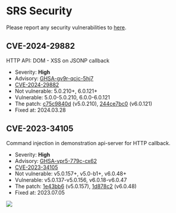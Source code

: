 # SRS Security

Please report any security vulnerabilities to [here](https://github.com/ossrs/srs/security/advisories).

## CVE-2024-29882

HTTP API: DOM - XSS on JSONP callback

* Severity: **High**
* Advisory: [GHSA-gv9r-qcjc-5hj7](https://github.com/ossrs/srs/security/advisories/GHSA-gv9r-qcjc-5hj7)
* [CVE-2024-29882](http://cve.mitre.org/cgi-bin/cvename.cgi?name=CVE-2024-29882)
* Not vulnerable: 5.0.210+, 6.0.121+
* Vulnerable: 5.0.0-5.0.210, 6.0.0-6.0.121
* The patch: [c75c9840d](https://github.com/ossrs/srs/commit/c75c9840d533a1a2c7aaf18f7bd7990ef0cbecfa) (v5.0.210), [244ce7bc0](https://github.com/ossrs/srs/commit/244ce7bc013a0b805274a65132a2980680ba6b9d) (v6.0.121)
* Fixed at: 2024.03.28

## CVE-2023-34105

Command injection in demonstration api-server for HTTP callback.

* Severity: **High**
* Advisory: [GHSA-vpr5-779c-cx62](https://github.com/ossrs/srs/security/advisories/GHSA-vpr5-779c-cx62)
* [CVE-2023-34105](http://cve.mitre.org/cgi-bin/cvename.cgi?name=CVE-2023-34105)
* Not vulnerable: v5.0.157+, v5.0-b1+, v6.0.48+
* Vulnerable: v5.0.137-v5.0.156, v6.0.18-v6.0.47
* The patch: [1e43bb6](https://github.com/ossrs/srs/commit/1e43bb6b9fe7d6e0d5ffda6410d1206e8e7c1fb1) (v5.0.157), [1d878c2](https://github.com/ossrs/srs/commit/1d878c2daaf913ad01c6d0bc2f247116c8050338) (v6.0.48)
* Fixed at: 2023.07.05

![](https://ossrs.io/gif/v1/sls.gif?site=ossrs.io&path=/lts/pages/security-advisories-en)
